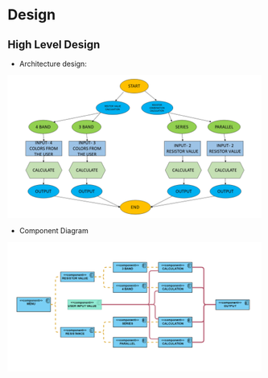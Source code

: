 # Design

## High Level Design 

* Architecture design:

![WORKING ARCHETECTURE](https://github.com/sourav090998/260254-PROJECT/blob/53682bec8b61d5bd54830c6bce08eff90403a6d6/3_Design/flowchart.png)

* Component Diagram

![COMPONENT DIAGRAM](https://github.com/sourav090998/260254-PROJECT/blob/53682bec8b61d5bd54830c6bce08eff90403a6d6/3_Design/Capture22.PNG)
